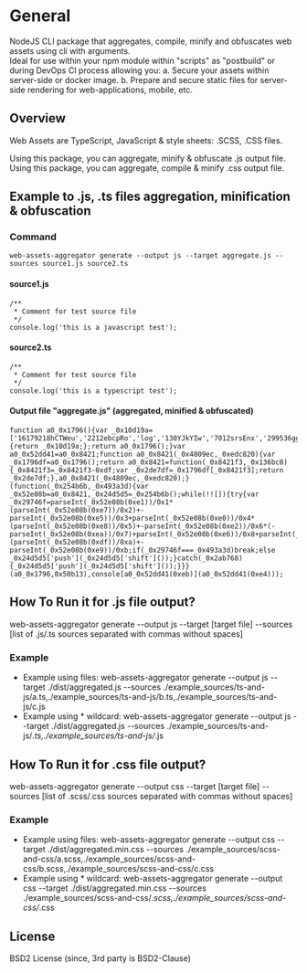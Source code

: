# General
NodeJS CLI package that aggregates, compile, minify and obfuscates web assets using cli with arguments.<br />
Ideal for use within your npm module within "scripts" as "postbuild" or during DevOps CI process allowing you:
a. Secure your assets within server-side or docker image.
b. Prepare and secure static files for server-side rendering for web-applications, mobile, etc.

## Overview
Web Assets are TypeScript, JavaScript & style sheets: .SCSS, .CSS files. 

Using this package, you can aggregate, minify & obfuscate .js output file. <br />
Using this package, you can aggregate, compile & minify .css output file.

## Example to .js, .ts files aggregation, minification & obfuscation
### Command
```
web-assets-aggregator generate --output js --target aggregate.js --sources source1.js source2.ts
```

#### source1.js
```
/**
 * Comment for test source file
 */
console.log('this is a javascript test');  
```
#### source2.ts
```
/**
 * Comment for test source file
 */
console.log('this is a typescript test');
```


#### Output file "aggregate.js" (aggregated, minified & obfuscated)
```
function a0_0x1796(){var _0x10d19a=['16179218hCTWeu','2212ebcpRo','log','130YJkYIw','7012srsEnx','299536gguqUi','3018Vnzdaj','344529hLAlUs','this\x20is\x20a\x20javascript\x20test','1616334rGyban','4482488tNivvh','4sWyjfG','1495XsRgmA'];a0_0x1796=function(){return _0x10d19a;};return a0_0x1796();}var a0_0x52dd41=a0_0x8421;function a0_0x8421(_0x4809ec,_0xedc820){var _0x1796df=a0_0x1796();return a0_0x8421=function(_0x8421f3,_0x136bc0){_0x8421f3=_0x8421f3-0xdf;var _0x2de7df=_0x1796df[_0x8421f3];return _0x2de7df;},a0_0x8421(_0x4809ec,_0xedc820);}(function(_0x254b6b,_0x493a3d){var _0x52e08b=a0_0x8421,_0x24d5d5=_0x254b6b();while(!![]){try{var _0x29746f=parseInt(_0x52e08b(0xe1))/0x1*(parseInt(_0x52e08b(0xe7))/0x2)+-parseInt(_0x52e08b(0xe5))/0x3+parseInt(_0x52e08b(0xe0))/0x4*(parseInt(_0x52e08b(0xe8))/0x5)+-parseInt(_0x52e08b(0xe2))/0x6*(-parseInt(_0x52e08b(0xea))/0x7)+parseInt(_0x52e08b(0xe6))/0x8+parseInt(_0x52e08b(0xe3))/0x9*(parseInt(_0x52e08b(0xdf))/0xa)+-parseInt(_0x52e08b(0xe9))/0xb;if(_0x29746f===_0x493a3d)break;else _0x24d5d5['push'](_0x24d5d5['shift']());}catch(_0x2ab768){_0x24d5d5['push'](_0x24d5d5['shift']());}}}(a0_0x1796,0x50b13),console[a0_0x52dd41(0xeb)](a0_0x52dd41(0xe4)));
```

## How To Run it for .js file output?
web-assets-aggregator generate --output js --target [target file] --sources [list of .js/.ts sources separated with commas without spaces]
### Example
- Example using files: web-assets-aggregator generate --output js --target ./dist/aggregated.js --sources ./example_sources/ts-and-js/a.ts,./example_sources/ts-and-js/b.ts,./example_sources/ts-and-js/c.js
- Example using * wildcard: web-assets-aggregator generate --output js --target ./dist/aggregated.js --sources ./example_sources/ts-and-js/*.ts,./example_sources/ts-and-js/*.js

## How To Run it for .css file output?
web-assets-aggregator generate --output css --target [target file] --sources [list of .scss/.css sources separated with commas without spaces]
### Example
- Example using files: web-assets-aggregator generate --output css --target ./dist/aggregated.min.css --sources ./example_sources/scss-and-css/a.scss,./example_sources/scss-and-css/b.scss,./example_sources/scss-and-css/c.css
- Example using * wildcard: web-assets-aggregator generate --output css --target ./dist/aggregated.min.css --sources ./example_sources/scss-and-css/*.scss,./example_sources/scss-and-css/*.css

## License
BSD2 License (since, 3rd party is BSD2-Clause)
